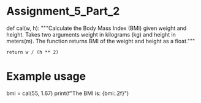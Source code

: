 # Assignment_5_Part_2
def cal(w, h):
    """Calculate the Body Mass Index (BMI) given weight and height. Takes two
    arguments weight in kilograms (kg) and height in meters(m). The function returns
    BMI of the weight and height as a float."""

    return w / (h ** 2)

# Example usage
bmi = cal(55, 1.67)
print(f"The BMI is: {bmi:.2f}")
